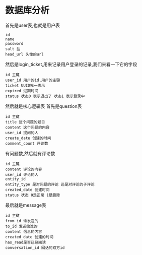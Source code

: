 # 数据库分析
首先是user表,也就是用户表
```
id 
name
password
salt 盐
head_url 头像的url
```
然后是login_ticket,用来记录用户登录的记录,我们来看一下它的字段
```
id 主键
user_id 用户的id,用户的主键
ticket UUID唯一表示
expired 过期时间
status 状态0 表示退出了 状态1 表示登录中
```
然后就是核心逻辑表
首先是question表
```
id 主键
title 这个问题的题目
content 这个问题的内容
user_id 提问的人
create_date 创建的时间
comment_count 评论数
```
有问题数,然后就有评论数
```
id 主键
content 评论的内容
user_id 评论的人
entity_id   
entity_type 是对问题的评论 还是对评论的子评论
created_date 创建时间
status 状态 0是正常 1是删除
```
最后就是message表
```
id 主键
from_id 谁发送的
to_id 发送给谁的
content 信息的内容
created_date 创建的时间
has_read是否已经阅读
conversation_id 回话的双方id
```
